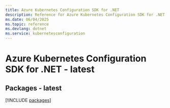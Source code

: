 ```yaml
---
title: Azure Kubernetes Configuration SDK for .NET
description: Reference for Azure Kubernetes Configuration SDK for .NET
ms.date: 06/04/2025
ms.topic: reference
ms.devlang: dotnet
ms.service: kubernetesconfiguration
---
```

# Azure Kubernetes Configuration SDK for .NET - latest
## Packages - latest
[!INCLUDE [packages](kubernetes-configuration-index.md)]